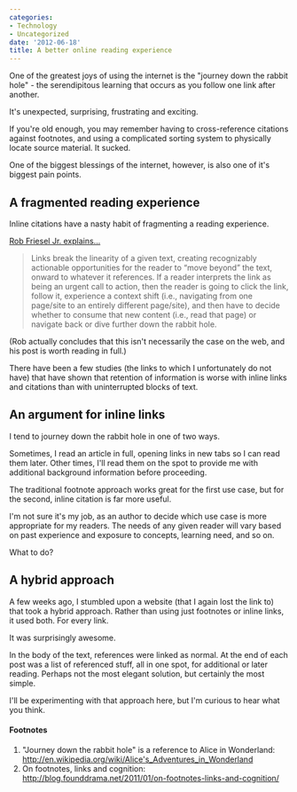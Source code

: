 ```yaml
---
categories:
- Technology
- Uncategorized
date: '2012-06-18'
title: A better online reading experience
---
```


One of the greatest joys of using the internet is the "journey down the rabbit hole" - the serendipitous learning that occurs as you follow one link after another.

It's unexpected, surprising, frustrating and exciting.

If you're old enough, you may remember having to cross-reference citations against footnotes, and using a complicated sorting system to physically locate source material. It sucked.

One of the biggest blessings of the internet, however, is also one of it's biggest pain points.
<!--more-->
<h2>A fragmented reading experience</h2>

Inline citations have a nasty habit of fragmenting a reading experience.

<a href="http://blog.founddrama.net/2011/01/on-footnotes-links-and-cognition/">Rob Friesel Jr. explains...</a>

<blockquote>Links break the linearity of a given text, creating recognizably actionable opportunities for the reader to “move beyond” the text, onward to whatever it references. If a reader interprets the link as being an urgent call to action, then the reader is going to click the link, follow it, experience a context shift (i.e., navigating from one page/site to an entirely different page/site), and then have to decide whether to consume that new content (i.e., read that page) or navigate back or dive further down the rabbit hole.</blockquote>

(Rob actually concludes that this isn't necessarily the case on the web, and his post is worth reading in full.)

There have been a few studies (the links to which I unfortunately do not have) that have shown that retention of information is worse with inline links and citations than with uninterrupted blocks of text.

<h2>An argument for inline links</h2>

I tend to journey down the rabbit hole in one of two ways.

Sometimes, I read an article in full, opening links in new tabs so I can read them later. Other times, I'll read them on the spot to provide me with additional background information before proceeding.

The traditional footnote approach works great for the first use case, but for the second, inline citation is far more useful.

I'm not sure it's my job, as an author to decide which use case is more appropriate for my readers. The needs of any given reader will vary based on past experience and exposure to concepts, learning need, and so on.

What to do?

<h2>A hybrid approach</h2>

A few weeks ago, I stumbled upon a website (that I again lost the link to) that took a hybrid approach. Rather than using just footnotes or inline links, it used both. For every link.

It was surprisingly awesome.

In the body of the text, references were linked as normal. At the end of each post was a list of referenced stuff, all in one spot, for additional or later reading. Perhaps not the most elegant solution, but certainly the most simple.

I'll be experimenting with that approach here, but I'm curious to hear what you think.

<h4>Footnotes</h4>

<ol>
<li>"Journey down the rabbit hole" is a reference to Alice in Wonderland: <a href="http://en.wikipedia.org/wiki/Alice's_Adventures_in_Wonderland">http://en.wikipedia.org/wiki/Alice's_Adventures_in_Wonderland</a></li>
<li>On footnotes, links and cognition: <a href="http://blog.founddrama.net/2011/01/on-footnotes-links-and-cognition/">http://blog.founddrama.net/2011/01/on-footnotes-links-and-cognition/</a></li>
</ol>